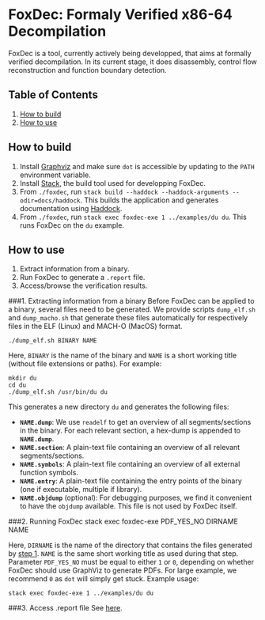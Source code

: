 # FoxDec: Formaly Verified x86-64 Decompilation

FoxDec is a tool, currently actively being developped, that aims at formally verified decompilation. In its current stage, it does disassembly, control flow reconstruction and function boundary detection.

## Table of Contents
1. [How to build](#build)
2. [How to use](#usage)


## How to build <a name="build"></a>
1. Install [Graphviz](https://graphviz.org) and make sure `dot` is accessible by updating to the `PATH` environment variable.
1. Install [Stack](https://docs.haskellstack.org/en/stable/README/), the build tool used for developping FoxDec. 
2. From `./foxdec`, run `stack build --haddock --haddock-arguments --odir=docs/haddock`.
This builds the application and generates documentation using [Haddock](https://haskell-haddock.readthedocs.io/en/latest/index.html).
3. From `./foxdec`, run `stack exec foxdec-exe 1 ../examples/du du`. This runs FoxDec on the `du` example.

## How to use <a name="usage"></a>
1. Extract information from a binary.
2. Run FoxDec to generate a `.report` file.
3. Access/browse the verification results.

###1. Extracting information from a binary<a name="usage1"></a>
Before FoxDec can be applied to a binary, several files need to be generated. 
We provide scripts `dump_elf.sh` and `dump_macho.sh` that generate these files automatically for respectively files in the ELF (Linux) and MACH-O (MacOS) format.

    ./dump_elf.sh BINARY NAME
    
Here, `BINARY` is the name of the binary and `NAME` is a short working title (without file extensions or paths). For example:

	mkdir du
	cd du
    ./dump_elf.sh /usr/bin/du du

This generates a new directory `du` and generates the following files:

- **`NAME.dump`**: We use `readelf` to get an overview of all segments/sections in the binary. For each relevant section, a hex-dump is appended to **`NAME.dump`**.
- **`NAME.section`**: A plain-text file containing an overview of all relevant segments/sections.
- **`NAME.symbols`**: A plain-text file containing an overview of all external function symbols.
- **`NAME.entry`**: A plain-text file containing the entry points of the binary (one if executable, multiple if library).
- **`NAME.objdump`** (optional): For debugging purposes, we find it convenient to have the `objdump` available. This file is not used by FoxDec itself.

###2. Running FoxDec
    stack exec foxdec-exe PDF_YES_NO DIRNAME NAME
    
Here, `DIRNAME` is the name of the directory that contains the files generated by [step 1](#usage1). `NAME` is the same short working title as used during that step. Parameter `PDF_YES_NO` must be equal to either `1` or `0`, depending on whether FoxDec should use GraphViz to generate PDFs. For large example, we recommend `0` as `dot` will simply get stuck. Example usage:

    stack exec foxdec-exe 1 ../examples/du du

###3. Access .report file
See [here](./docs/haddock/index.html).


